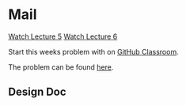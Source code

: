 # Mail

[Watch Lecture 5](https://cs50.harvard.edu/web/2020/weeks/5/)
[Watch Lecture 6](https://cs50.harvard.edu/web/2020/weeks/6/)

Start this weeks problem with on [GitHub Classroom](https://classroom.github.com/a/ktkcpRaC).

The problem can be found [here](https://cs50.harvard.edu/web/2020/projects/3/mail/).

## Design Doc


